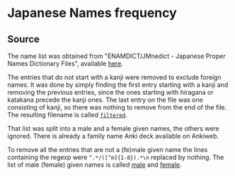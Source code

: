 # Japanese Names frequency

## Source

The name list was obtained from "ENAMDICT/JMnedict - Japanese Proper Names Dictionary Files", available [here](http://www.edrdg.org/enamdict/enamdict_doc.html).

The entries that do not start with a kanji were removed to exclude foreign names.
It was done by simply finding the first entry starting with a kanji and removing the previous entries, since the ones starting with hiragana or katakana precede the kanji ones.
The last entry on the file was one consisting of kanji, so there was nothing to remove from the end of the file.
The resulting filename is called [`filtered`](filtered).

That list was split into a male and a female given names, the others were ignored.
There is already a family name Anki deck available on Ankiweb.

To remove all the entries that are not a (fe)male given name the lines containing the regexp were `^.*/([^m]{1-8}).*\n` replaced by nothing.
The list of male (female) given names is called [male](male) and [female](female). 



